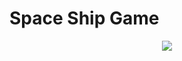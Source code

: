 # Space Ship Game

<p align="center">
    <img src="https://github.com/user-attachments/assets/d0945102-bd71-424e-89f8-c5bd827d1d74" />
</p>
